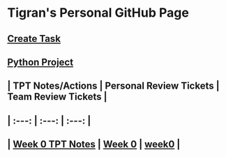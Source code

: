 # Tigran's Personal GitHub Page
## [Create Task](createTask.md)
## [Python Project](dataStructures.md)

## | TPT Notes/Actions | Personal Review Tickets | Team Review Tickets |
## | :---:         |     :---:      |          :---: |
## | [Week 0 TPT Notes](notes0.md)   | [Week 0](https://github.com/Tigran7/TigranCSP3/issues/1)     | [week0](https://github.com/Tigran7/TeamSaveUkraine/issues/4)    |


